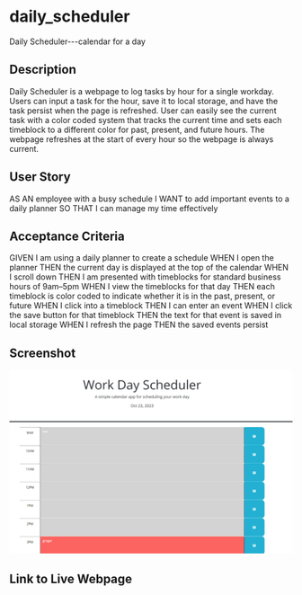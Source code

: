 # daily_scheduler
Daily Scheduler---calendar for a day

## Description
Daily Scheduler is a webpage to log tasks by hour for a single workday. Users can input a task for the hour, save it to local storage, and have the task persist when the page is refreshed. User can easily see the current task with a color coded system that tracks the current time and sets each timeblock to a different color for past, present, and future hours. The webpage refreshes at the start of every hour so the webpage is always current.

## User Story
AS AN employee with a busy schedule
I WANT to add important events to a daily planner
SO THAT I can manage my time effectively

## Acceptance Criteria
GIVEN I am using a daily planner to create a schedule
WHEN I open the planner
THEN the current day is displayed at the top of the calendar
WHEN I scroll down
THEN I am presented with timeblocks for standard business hours of 9am&ndash;5pm
WHEN I view the timeblocks for that day
THEN each timeblock is color coded to indicate whether it is in the past, present, or future
WHEN I click into a timeblock
THEN I can enter an event
WHEN I click the save button for that timeblock
THEN the text for that event is saved in local storage
WHEN I refresh the page
THEN the saved events persist

## Screenshot
![Alt text](image.png)

## Link to Live Webpage